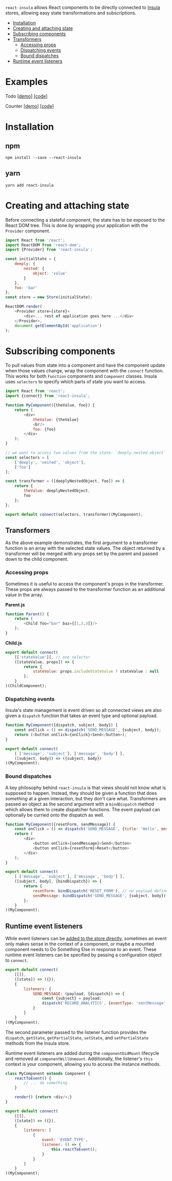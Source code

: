 `react-insula` allows React components to be directly connected to [Insula](https://github.com/chandlerprall/insula) stores, allowing easy state transformations and subscriptions.

* [Installation](#installation)
* [Creating and attaching state](#creating-and-attaching-state)
* [Subscribing components](#subscribing-components)
* [Transformers](#transformers)
    * [Accessing props](#accessing-props)
    * [Dispatching events](#dispatching-events)
    * [Bound dispatches](#bound-dispatches)
* [Runtime event listeners](#runtime-event-listeners)

# Examples

Todo [[demo]](https://chandlerprall.github.io/react-insula/examples/todo.html) [[code]](https://github.com/chandlerprall/react-insula/tree/master/examples/todo)

Counter [[demo]](https://chandlerprall.github.io/react-insula/examples/counter.html) [[code]](https://github.com/chandlerprall/react-insula/tree/master/examples/counter)

# Installation

## npm

`npm install --save --react-insula`

## yarn

`yarn add react-insula`


# Creating and attaching state

Before connecting a stateful component, the state has to be exposed to the React DOM tree. This is done by wrapping your application with the `Provider` component.

```javascript
import React from 'react';
import ReactDOM from 'react-dom';
import {Provider} from 'react-insula';

const initialState = {
    deeply: {
        nested: {
            object: 'value'
        }
    },
    foo: 'bar'
};
const store = new Store(initialState);

ReactDOM.render(
    <Provider store={store}>
        <div>... rest of application goes here ...</div>
    </Provider>,
    document.getElementById('application')
);
```

# Subscribing components

To pull values from state into a component and have the component update when those values change, wrap the component with the `connect` function. This works for both `Function` components and `Component` classes. Insula uses `selectors` to specify which parts of state you want to access.

```javascript
import React from 'react';
import {connect} from 'react-insula';

function MyComponent({theValue, foo}) {
    return (
        <div>
            theValue: {theValue}
            <br/>
            foo: {foo}
        </div>
    );
}

// we want to access two values from the state: `deeply.nested.object` and `foo`
const selectors = [
    ['deeply', 'nested', 'object'],
    ['foo']
];

const transformer = ([deeplyNestedObject, foo]) => {
    return {
        theValue: deeplyNestedObject,
        foo
    };
};

export default connect(selectors, transformer)(MyComponent);
```

## Transformers

As the above example demonstrates, the first argument to a transformer function is an array with the selected state values. The object returned by a transformer will be merged with any props set by the parent and passed down to the child component.

### Accessing props

Sometimes it is useful to access the component's props in the transformer. These props are always passed to the transformer function as an additional value in the array.

**Parent.js**
```javascript
function Parent() {
    return (
        <Child foo="bar" baz={[1,2,3]}/>
    );
}
```

**Child.js**
```javascript
export default connect(
    [['stateValue']], // one selector
    ([stateValue, props]) => {
        return {
            stateValue: props.includeStateValue ? stateValue : null
        };
    }
)(ChildComponent);
```

### Dispatching events

Insula's state management is event driven so all connected views are also given a `dispatch` function that takes an event type and optional payload.

```javascript
function MyComponent({dispatch, subject, body}) {
    const onClick = () => dispatch('SEND_MESSAGE', {subject, body});
    return (<button onClick={onClick}>Send</button>);
}

export default connect(
    [ ['message', 'subject'], ['message', 'body'] ],
    ([subject, body]) => ({subject, body})
)(MyComponent);
```

### Bound dispatches

A key philosophy behind `react-insula` is that views should not know what is supposed to happen. Instead, they should be given a function that does _something_ at a given interaction, but they don't care what. Transformers are passed an object as the second argument with a `bindDispatch` method which allows them to create dispatcher functions. The event payload can optionally be curried onto the dispatch as well.

```javascript
function MyComponent({resetForm, sendMessage}) {
    const onClick = () => dispatch('SEND_MESSAGE', {title: 'Hello', message: 'World'});
    return (
        <div>
            <button onClick={sendMessage}>Send</button>
            <button onClick={resetForm}>Reset</button>
        </div>
    );
}

export default connect(
    [ ['message', 'subject'], ['message', 'body'] ],
    ([subject, body], {bindDispatch}) => {
        return {
            resetForm: bindDispatch('RESET_FORM'), // no payload defined, the view could optionally add one
            sendMessage: bindDispatch('SEND_MESSAGE', {subject, body}) // payload is defined, the view can't do anything but call the function
        };
    }
)(MyComponent);
```

## Runtime event listeners

While event listeners can be [added to the store directly](https://github.com/chandlerprall/insula#event-system), sometimes an event only makes sense in the context of a component, or maybe a mounted component needs to Do Something Else in response to an event. These runtime event listeners can be specified by passing a configuration object to `connect`.

```javascript
export default connect(
    [[]],
    ([state]) => ({}),
    {
        listeners: {
            SEND_MESSAGE: (payload, {dispatch}) => {
                const {subject} = payload;
                dispatch('RECORD_ANALYTICS', {eventType: 'sentMessage', subject});
            }
        }
    }
)(MyComponent);
```

The second parameter passed to the listener function provides the `dispatch`, `getState`, `getPartialState`, `setState`, and `setPartialState` methods from the Insula store.

Runtime event listeners are added during the `componentDidMount` lifecycle and removed at `componentWillUnmount`. Additionally, the listener's `this` context is your component, allowing you to access the instance methods.

```javascript
class MyComponent extends Component {
    reactToEvent() {
        // ... do something
    }

    render() {return <div/>;}
}

export default connect(
    [[]],
    ([state]) => ({}),
    {
        listeners: [
            {
                event: 'EVENT_TYPE',
                listener: () => {
                    this.reactToEvent();
                }
            }
        ]
    }
)(MyComponent);
```